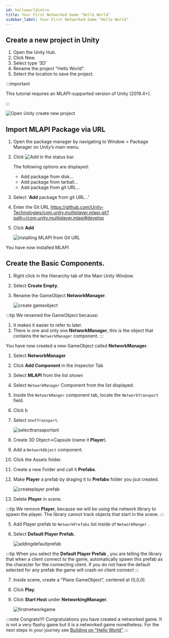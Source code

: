 ```yaml
---
id: helloworldintro
title: Your First Networked Game "Hello World"
sidebar_label: Your First Networked Game "Hello World"
---
```



## Create a new project in Unity

1. Open the Unity Hub.
1. Click New. 
1. Select type ‘3D’
1. Rename the project "Hello World".
1. Select the location to save the project.


:::important

This tutorial requires an MLAPI-supported version of Unity (2019.4+).

:::

 ![Open Unity create new project](/img/openunity.gif)
   

## Import MLAPI Package via URL

1. Open the package manager by navigating to Window > Package Manager on Unity’s main menu.
1. Click ![Add](/img/add.png) in the status bar.

    The following options are displayed:

     - Add package from disk...
     - Add package from tarball...
     - Add package from git URL...

1. Select '**Add** package from git URL...'  
1. Enter the Git URL https://github.com/Unity-Technologies/com.unity.multiplayer.mlapi.git?path=/com.unity.multiplayer.mlapi#develop
1. Click **Add**
   
    ![installing MLAPI from Git URL](/img/installingmlapiurl.gif)

You have now installed MLAPI

## Create the Basic Components.

1. Right click in the Hierarchy tab of the Main Unity Window.
1. Select **Create Empty**.
1. Rename the GameObject **NetworkManager**.
   
    ![create gameobject](/img/creategameobject.gif) 

:::tip
We renamed the GameObject because:  
1. It makes it  easier to refer to later.
1. There is one and only one **NetworkManager**, this is the object that contains the  `NetworkManager` component.
:::

You have now created a new GameObject called **NetworkManager**.
 

1. Select **NetworkManager**
1. Click **Add Component** in the Inspector Tab
1. Select **MLAPI** from the list shown
1. Select `NetworkManager` Component from the list displayed.
1. Inside the `NetworkManger` component tab, locate the  `NetworkTransport` field. 
1. Click b
1. Select `UnetTransport`.

    ![selecttransaportani](/img/selectingtransport.gif)

1. Create 3D Object->Capsule (name it **Player**). 
2. Add a `NetworkObject` component.
1. Click the Assets folder.
1. Create a  new Folder and call it **Prefabs**.
3. Make **Player** a prefab by draging it to **Prefabs** folder you jsut created.

    ![createplayer prefab](/img/createprefab.gif)

4. Delete **Player** in scene.

:::tip
We remove **Player**, because we will be using the network library to spawn the player. The library cannot track objects that start in the scene.
:::

5. Add Player prefab to `NetworkPrefabs` list inside of `NetworkManger` .
6. Select **Default Player Prefab.**

    ![addingdefaultprefab](/img/defaultplayerprefab.gif)

:::tip
When you select the **Default Player Prefab** , you are telling the library that when a client connect to the game, automatically spawn this prefab as the character for the connecting client. If you do not have the default selected for any prefab the game will crash on client connect
:::

7. Inside scene, create a "Plane GameObject", centered at (0,0,0).
8. Click **Play**.
9. Click **Start Host** under **NetworkingManager**. 

    ![firstnetworkgame](/img/firstnetworkgame.gif)

:::note Congrats!!!!
Congratulations you have created a networked game. It is not a very flashy game but it is a networked game nonetheless. For the next steps in your journey see [Building on "Hello World"](helloworldparttwo.md)
:::
